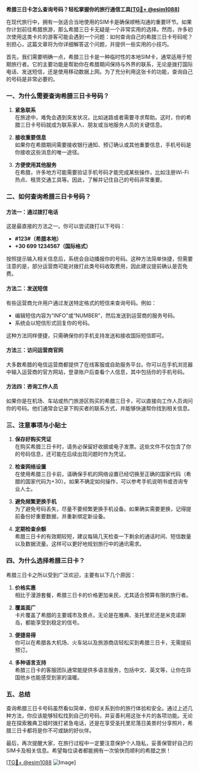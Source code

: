 **希腊三日卡怎么查询号码？轻松掌握你的旅行通信工具[[TG💪+ @esim1088](https://t.me/s/esim1088)]**

在现代旅行中，拥有一张适合当地使用的SIM卡是确保顺畅沟通的重要环节。如果你计划前往希腊旅游，那么希腊三日卡无疑是一个非常实用的选择。然而，许多初次使用这类卡片的游客可能会遇到一个问题：如何查询自己的希腊三日卡号码呢？别担心，这篇文章将为你详细解答这个问题，并提供一些实用的小技巧。

首先，我们需要明确一点，希腊三日卡是一种临时性的本地SIM卡，通常适用于短期旅行者。它的主要功能是帮助你在希腊期间保持与外界的联系，无论是拨打国际电话、发送短信，还是使用移动数据上网。为了充分利用这张卡的功能，查询自己的号码是非常必要的。

### **一、为什么需要查询希腊三日卡号码？**

1. **紧急联系**  
   在旅途中，难免会遇到突发状况，比如迷路或者需要寻求帮助。这时，你的希腊三日卡号码就成为联系家人、朋友或当地服务人员的关键信息。

2. **接收重要信息**  
   如果你在希腊期间需要接收银行通知、预订确认或其他重要信息，手机号码是你接收这些消息的唯一途径。

3. **方便使用其他服务**  
   在希腊，许多地方可能需要验证手机号码才能完成某些操作，比如注册Wi-Fi热点、租赁交通工具等。因此，了解并记住自己的号码非常重要。

### **二、如何查询希腊三日卡号码？**

#### **方法一：通过拨打电话**
这是最直接的方法之一。你可以尝试拨打以下号码：
- **#123#（希腊本地）**
- **+30 699 1234567（国际格式）**

按照提示输入相关信息后，系统会自动播报你的号码。这种方法简单快捷，但需要注意的是，部分运营商可能对拨打此类号码收取费用，因此建议提前确认是否免费。

#### **方法二：发送短信**
有些运营商允许用户通过发送特定格式的短信来查询号码。例如：
- 编辑短信内容为“INFO”或“NUMBER”，然后发送到运营商的服务号码。
- 系统会以短信形式回复你的号码。

这种方法同样便捷，只需确保你的手机支持发送和接收国际短信即可。

#### **方法三：访问运营商官网**
大多数希腊的电信运营商都提供了在线客服或自助服务平台。你可以在手机浏览器中输入运营商的官方网站，登录账户后查看个人信息，其中包括你的手机号码。

#### **方法四：咨询工作人员**
如果你是在机场、车站或热门旅游区购买的希腊三日卡，可以直接向工作人员询问你的号码。他们通常会记录下购买者的联系方式，并能够快速帮你找到相关信息。

### **三、注意事项与小贴士**

1. **保存好购买凭证**  
   在购买希腊三日卡时，请务必保留好收据或电子发票。这些文件不仅包含了你的号码信息，还可能在后续出现问题时作为凭证。

2. **检查网络设置**  
   在使用希腊三日卡前，请确保手机的网络设置已经切换至正确的国家代码（希腊的国家代码为+30）。如果不确定如何操作，可以参考手机说明书或咨询专业人士。

3. **避免频繁更换手机**  
   为了避免号码丢失，尽量不要频繁更换手机设备。如果确实需要更换，记得提前备份好重要数据，并重新绑定新设备。

4. **定期检查余额**  
   希腊三日卡的有效期较短，建议每隔几天检查一下剩余的通话时间、短信数量以及数据流量。这样可以更好地规划旅行中的通讯需求。

### **四、为什么选择希腊三日卡？**

希腊三日卡之所以受到广泛欢迎，主要有以下几个原因：

1. **价格实惠**  
   相比于漫游套餐，希腊三日卡的价格更加亲民，尤其适合预算有限的旅行者。

2. **覆盖面广**  
   卡片覆盖了希腊的主要城市及景点，无论是在雅典、圣托里尼还是米克诺斯岛，都能享受到稳定的信号。

3. **便捷易得**  
   你可以在希腊各大机场、火车站以及旅游商店轻松买到希腊三日卡，无需提前预订。

4. **多种语言支持**  
   希腊三日卡的客服团队通常能提供多语言服务，包括中文、英文等，让你在异国他乡也能感受到家的温暖。

### **五、总结**

查询希腊三日卡号码虽然看似简单，但却关系到你的旅行体验和安全。通过上述几种方法，你应该能够轻松找到自己的号码，并妥善利用这张卡片的各项功能。无论是在探索雅典卫城时拨打紧急电话，还是在享受圣托里尼落日美景时分享照片，希腊三日卡都将是你不可或缺的好伙伴。

最后，再次提醒大家，在旅行过程中一定要注意保护个人隐私，妥善保管好自己的SIM卡及相关信息。希望每位读者都能拥有一次愉快而顺利的希腊之旅！

[[TG💪+ @esim1088](https://t.me/s/esim1088) ![Image](https://i.postimg.cc/4NQfJmqS/Snipaste-2025-05-13-00-14-12.png)]